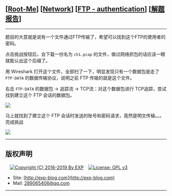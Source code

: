 ## [[Root-Me](https://www.root-me.org/)] [[Network](https://www.root-me.org/en/Challenges/Network/)] [[FTP - authentication](https://www.root-me.org/en/Challenges/Network/FTP-authentication)] [[解题报告](http://exp-blog.com/2019/01/02/pid-2695/)]

------

题目的大意就是说有一个文件通过FTP传输了，希望可以找到这个FTP的使用者的密码。

点击挑战按钮后，会下载一份名为 `ch1.pcap` 的文件，做过网络抓包的话应该一眼就能认出这个后缀了。

用 Wireshark 打开这个文件，全部扫了一下，明显发现只有一个数据包是走了 `FTP-DATA` 的数据传输协议，说明之前 FTP 传输的就是这个文件。

右击 `FTP-DATA` 的数据包 -> 追踪流 -> TCP流：对这个数据包进行 TCP追踪，尝试找到建立这个 FTP 会话的数据包。

![](http://exp-blog.com/wp-content/uploads/2018/12/101b85aa3755c67a13ab475165a0f8f3.png)

马上就找到了建立这个 FTP 会话时发送的账号和密码请求，竟然是明文传输。。。完成挑战

![](http://exp-blog.com/wp-content/uploads/2018/12/3db182e14de3105c48f9b3b79ad000a0.png)

------

## 版权声明

　[![Copyright (C) 2016-2019 By EXP](https://img.shields.io/badge/Copyright%20(C)-2006~2019%20By%20EXP-blue.svg)](http://exp-blog.com)　[![License: GPL v3](https://img.shields.io/badge/License-GPL%20v3-blue.svg)](https://www.gnu.org/licenses/gpl-3.0)
  

- Site: [http://exp-blog.com](http://exp-blog.com) 
- Mail: <a href="mailto:289065406@qq.com?subject=[EXP's Github]%20Your%20Question%20（请写下您的疑问）&amp;body=What%20can%20I%20help%20you?%20（需要我提供什么帮助吗？）">289065406@qq.com</a>


------
